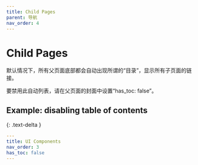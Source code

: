 ```yaml
---
title: Child Pages
parent: 导航
nav_order: 4
---
```


# Child Pages

默认情况下，所有父页面底部都会自动出现所谓的“目录”，显示所有子页面的链接。

要禁用此自动列表，请在父页面的封面中设置“has_toc: false”。

## Example: disabling table of contents
{: .text-delta }

```yaml
---
title: UI Components
nav_order: 3
has_toc: false
---
```
